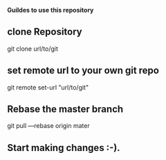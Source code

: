 **Guildes to use this repository**

## clone Repository
git clone url/to/git

## set remote url to your own git repo
git remote set-url "url/to/git"

## Rebase the master branch
git pull —rebase origin mater

## Start making changes :-).
